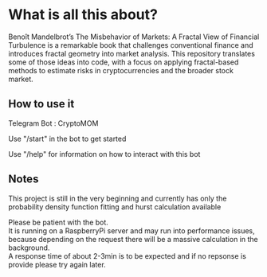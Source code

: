 # What is all this about?

Benoît Mandelbrot’s The Misbehavior of Markets: A Fractal View of Financial Turbulence is a remarkable book that challenges conventional finance and introduces fractal geometry into market analysis. This repository translates some of those ideas into code, with a focus on applying fractal-based methods to estimate risks in cryptocurrencies and the broader stock market.


## How to use it

Telegram Bot : CryptoMOM

Use "/start" in the bot to get started  

Use "/help" for information on how to interact with this bot


## Notes

This project is still in the very beginning and currently has only the probability density function fitting and hurst calculation available  

Please be patient with the bot.  
It is running on a RaspberryPi server and may run into performance issues, because depending on the request there will be a massive calculation in the background.  
A response time of about 2-3min is to be expected and if no repsonse is provide please try again later.

